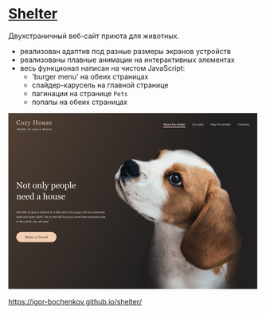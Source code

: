 # [Shelter](https://igor-bochenkov.github.io/shelter/)

Двухстраничный веб-сайт приюта для животных.

- реализован адаптив под разные размеры экранов устройств
- реализованы плавные анимации на интерактивных элементах
- весь функционал написан на чистом JavaScript:
  - 'burger menu' на обеих страницах
  - слайдер-карусель на главной странице
  - пагинации на странице `Pets`
  - попапы на обеих страницах

![shelter preview](./img/shelter_preview.png)

https://igor-bochenkov.github.io/shelter/
